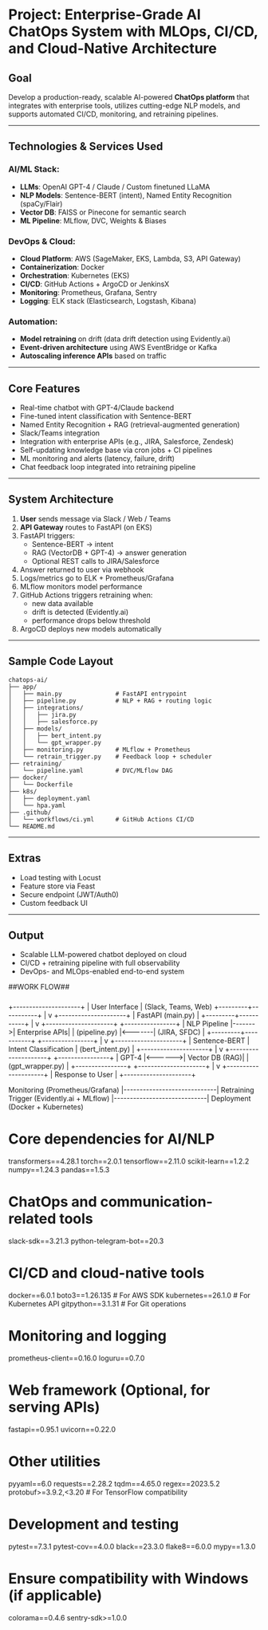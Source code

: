 # Project: Enterprise-Grade AI ChatOps System with MLOps, CI/CD, and Cloud-Native Architecture

##  Goal
Develop a production-ready, scalable AI-powered **ChatOps platform** that integrates with enterprise tools, utilizes cutting-edge NLP models, and supports automated CI/CD, monitoring, and retraining pipelines.

---

##  Technologies & Services Used

### AI/ML Stack:
- **LLMs**: OpenAI GPT-4 / Claude / Custom finetuned LLaMA
- **NLP Models**: Sentence-BERT (intent), Named Entity Recognition (spaCy/Flair)
- **Vector DB**: FAISS or Pinecone for semantic search
- **ML Pipeline**: MLflow, DVC, Weights & Biases

### DevOps & Cloud:
- **Cloud Platform**: AWS (SageMaker, EKS, Lambda, S3, API Gateway)
- **Containerization**: Docker
- **Orchestration**: Kubernetes (EKS)
- **CI/CD**: GitHub Actions + ArgoCD or JenkinsX
- **Monitoring**: Prometheus, Grafana, Sentry
- **Logging**: ELK stack (Elasticsearch, Logstash, Kibana)

### Automation:
- **Model retraining** on drift (data drift detection using Evidently.ai)
- **Event-driven architecture** using AWS EventBridge or Kafka
- **Autoscaling inference APIs** based on traffic

---

##  Core Features

- Real-time chatbot with GPT-4/Claude backend
- Fine-tuned intent classification with Sentence-BERT
- Named Entity Recognition + RAG (retrieval-augmented generation)
- Slack/Teams integration
- Integration with enterprise APIs (e.g., JIRA, Salesforce, Zendesk)
- Self-updating knowledge base via cron jobs + CI pipelines
- ML monitoring and alerts (latency, failure, drift)
- Chat feedback loop integrated into retraining pipeline

---

##  System Architecture

1. **User** sends message via Slack / Web / Teams
2. **API Gateway** routes to FastAPI (on EKS)
3. FastAPI triggers:
   - Sentence-BERT → intent
   - RAG (VectorDB + GPT-4) → answer generation
   - Optional REST calls to JIRA/Salesforce
4. Answer returned to user via webhook
5. Logs/metrics go to ELK + Prometheus/Grafana
6. MLflow monitors model performance
7. GitHub Actions triggers retraining when:
   - new data available
   - drift is detected (Evidently.ai)
   - performance drops below threshold
8. ArgoCD deploys new models automatically

---

##  Sample Code Layout

```
chatops-ai/
├── app/
│   ├── main.py               # FastAPI entrypoint
│   ├── pipeline.py           # NLP + RAG + routing logic
│   ├── integrations/
│   │   ├── jira.py
│   │   ├── salesforce.py
│   ├── models/
│   │   ├── bert_intent.py
│   │   └── gpt_wrapper.py
│   ├── monitoring.py         # MLflow + Prometheus
│   └── retrain_trigger.py    # Feedback loop + scheduler
├── retraining/
│   └── pipeline.yaml         # DVC/MLflow DAG
├── docker/
│   └── Dockerfile
├── k8s/
│   ├── deployment.yaml
│   └── hpa.yaml
├── .github/
│   └── workflows/ci.yml      # GitHub Actions CI/CD
└── README.md
```

---

##  Extras
- Load testing with Locust
- Feature store via Feast
- Secure endpoint (JWT/Auth0)
- Custom feedback UI

---

##  Output
- Scalable LLM-powered chatbot deployed on cloud
- CI/CD + retraining pipeline with full observability
- DevOps- and MLOps-enabled end-to-end system

##WORK FLOW##
###
+---------------------+
|    User Interface   |  (Slack, Teams, Web)
+---------+-----------+
          |
          v
+---------------------+
|  FastAPI (main.py)  |
+---------+-----------+
          |
          v
+---------------------+        +----------------+
|    NLP Pipeline     |------->| Enterprise APIs|
|    (pipeline.py)    |<-------| (JIRA, SFDC)   |
+---------+-----------+        +----------------+
          |
          v
+---------------------+
|  Sentence-BERT      |  Intent Classification
|  (bert_intent.py)   |
+---------------------+
          |
          v
+---------------------+        +----------------+
|       GPT-4         |<------>|  Vector DB (RAG)|
|    (gpt_wrapper.py) |        +----------------+
+---------------------+
          |
          v
+---------------------+
|   Response to User  |
+---------------------+

  Monitoring (Prometheus/Grafana)
  |-----------------------------|
  Retraining Trigger (Evidently.ai + MLflow)
  |-----------------------------|
  Deployment (Docker + Kubernetes)

  ###


  # Core dependencies for AI/NLP
transformers==4.28.1
torch==2.0.1
tensorflow==2.11.0
scikit-learn==1.2.2
numpy==1.24.3
pandas==1.5.3

# ChatOps and communication-related tools
slack-sdk==3.21.3
python-telegram-bot==20.3

# CI/CD and cloud-native tools
docker==6.0.1
boto3==1.26.135  # For AWS SDK
kubernetes==26.1.0  # For Kubernetes API
gitpython==3.1.31  # For Git operations

# Monitoring and logging
prometheus-client==0.16.0
loguru==0.7.0

# Web framework (Optional, for serving APIs)
fastapi==0.95.1
uvicorn==0.22.0

# Other utilities
pyyaml==6.0
requests==2.28.2
tqdm==4.65.0
regex==2023.5.2
protobuf>=3.9.2,<3.20  # For TensorFlow compatibility

# Development and testing
pytest==7.3.1
pytest-cov==4.0.0
black==23.3.0
flake8==6.0.0
mypy==1.3.0

# Ensure compatibility with Windows (if applicable)
colorama==0.4.6
sentry-sdk>=1.0.0